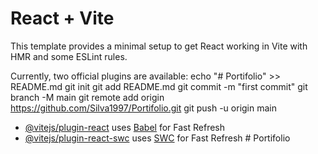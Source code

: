 # React + Vite

This template provides a minimal setup to get React working in Vite with HMR and some ESLint rules.

Currently, two official plugins are available:
echo "# Portifolio" >> README.md
git init
git add README.md
git commit -m "first commit"
git branch -M main
git remote add origin https://github.com/Silva1997/Portifolio.git
git push -u origin main

- [@vitejs/plugin-react](https://github.com/vitejs/vite-plugin-react/blob/main/packages/plugin-react/README.md) uses [Babel](https://babeljs.io/) for Fast Refresh
- [@vitejs/plugin-react-swc](https://github.com/vitejs/vite-plugin-react-swc) uses [SWC](https://swc.rs/) for Fast Refresh
#   P o r t i f o l i o 
 
 